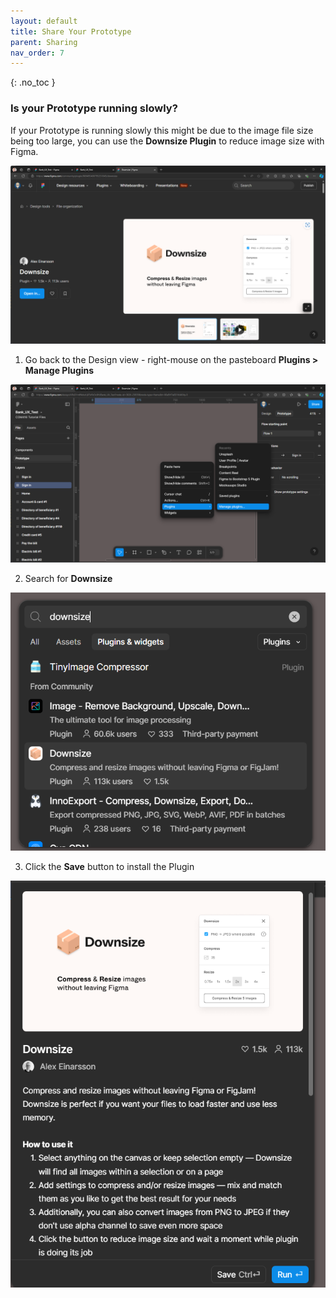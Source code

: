 ```yaml
---
layout: default
title: Share Your Prototype
parent: Sharing
nav_order: 7
---
```


{: .no_toc }

### Is your Prototype running slowly?

If your Prototype is running slowly this might be due to the image file size being too large, you can use the **Downsize Plugin** to reduce image size with Figma.

![](../images/proto_share/imag_10.png)

1. Go back to the Design view - right-mouse on the pasteboard **Plugins > Manage Plugins**

![](../images/proto_share/imag_12.png)

2. Search for **Downsize**

![](../images/proto_share/imag_15.png)

3. Click the **Save** button to install the Plugin

![](../images/proto_share/imag_16.png)
